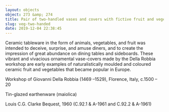 ```yaml
---
layout: objects
object: 273 &amp; 274
title: Pair of two-handled vases and covers with fictive fruit and vegetation
slug: veg-two-handed
date: 2019-12-04 22:38:45
---
```

Ceramic tableware in the form of animals, vegetables, and fruit was intended to deceive, surprise, and amuse diners, and to create  the impression of great abundance on dining tables and sideboards. These vibrant and vivacious ornamental vase-covers made by the Della Robbia workshop are early examples of naturalistically moulded and coloured ceramic fruit and vegetables that became popular in Europe.  

Workshop of Giovanni Della Robbia (1469 –1529), Florence, Italy, c.1500 – 20

Tin-glazed earthenware (maiolica)  

Louis C.G. Clarke Bequest, 1960 (C.92.1 &amp; A-1961  and C.92.2 &amp; A-1961)

